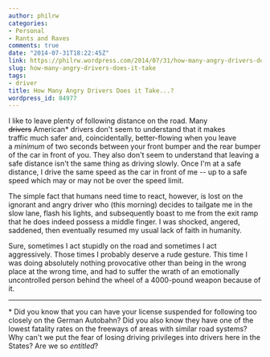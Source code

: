 ```yaml
---
author: philrw
categories:
- Personal
- Rants and Raves
comments: true
date: "2014-07-31T18:22:45Z"
link: https://philrw.wordpress.com/2014/07/31/how-many-angry-drivers-does-it-take/
slug: how-many-angry-drivers-does-it-take
tags:
- driver
title: How Many Angry Drivers Does it Take...?
wordpress_id: 84977
---
```


I like to leave plenty of following distance on the road. Many ~~drivers~~ American* drivers don't seem to understand that it makes traffic much safer and, coincidentally, better-flowing when you leave a _minimum_ of two seconds between your front bumper and the rear bumper of the car in front of you. They also don't seem to understand that leaving a safe distance isn't the same thing as driving slowly. Once I'm at a safe distance, I drive the same speed as the car in front of me -- up to a safe speed which may or may not be over the speed limit.

The simple fact that humans need time to react, however, is lost on the ignorant and angry driver who (this morning) decides to tailgate me in the slow lane, flash his lights, and subsequently boast to me from the exit ramp that he does indeed possess a middle finger. I was shocked, angered, saddened, then eventually resumed my usual lack of faith in humanity.

Sure, sometimes I act stupidly on the road and sometimes I act aggressively. Those times I probably deserve a rude gesture. This time I was doing absolutely nothing provocative other than being in the wrong place at the wrong time, and had to suffer the wrath of an emotionally uncontrolled person behind the wheel of a 4000-pound weapon because of it.

* * *

\* Did you know that you can have your license suspended for following too closely on the German Autobahn? Did you also know they have one of the lowest fatality rates on the freeways of areas with similar road systems? Why can't we put the fear of losing driving privileges into drivers here in the States? Are we so _entitled_?


